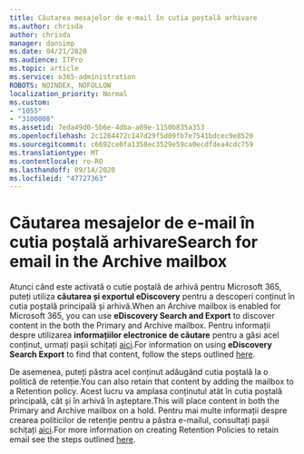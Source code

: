 ```yaml
---
title: Căutarea mesajelor de e-mail în cutia poștală arhivare
ms.author: chrisda
author: chrisda
manager: dansimp
ms.date: 04/21/2020
ms.audience: ITPro
ms.topic: article
ms.service: o365-administration
ROBOTS: NOINDEX, NOFOLLOW
localization_priority: Normal
ms.custom:
- "1055"
- "3100008"
ms.assetid: 7eda49d0-5b6e-4dba-a89e-1150b835a353
ms.openlocfilehash: 2c1284472c147d29f5d09fb7e7541bdcec9e8520
ms.sourcegitcommit: c6692ce0fa1358ec3529e59ca0ecdfdea4cdc759
ms.translationtype: MT
ms.contentlocale: ro-RO
ms.lasthandoff: 09/14/2020
ms.locfileid: "47727363"
---
```

# <a name="search-for-email-in-the-archive-mailbox"></a><span data-ttu-id="cda7d-102">Căutarea mesajelor de e-mail în cutia poștală arhivare</span><span class="sxs-lookup"><span data-stu-id="cda7d-102">Search for email in the Archive mailbox</span></span>

<span data-ttu-id="cda7d-103">Atunci când este activată o cutie poștală de arhivă pentru Microsoft 365, puteți utiliza **căutarea și exportul eDiscovery** pentru a descoperi conținut în cutia poștală principală și arhivă.</span><span class="sxs-lookup"><span data-stu-id="cda7d-103">When an Archive mailbox is enabled for Microsoft 365, you can use **eDiscovery Search and Export** to discover content in the both the Primary and Archive mailbox.</span></span> <span data-ttu-id="cda7d-104">Pentru informații despre utilizarea **informațiilor electronice de căutare** pentru a găsi acel conținut, urmați pașii schițați [aici](https://docs.microsoft.com/microsoft-365/compliance/export-search-results).</span><span class="sxs-lookup"><span data-stu-id="cda7d-104">For information on using **eDiscovery Search Export** to find that content, follow the steps outlined [here](https://docs.microsoft.com/microsoft-365/compliance/export-search-results).</span></span>
  
<span data-ttu-id="cda7d-105">De asemenea, puteți păstra acel conținut adăugând cutia poștală la o politică de retenție.</span><span class="sxs-lookup"><span data-stu-id="cda7d-105">You can also retain that content by adding the mailbox to a Retention policy.</span></span> <span data-ttu-id="cda7d-106">Acest lucru va amplasa conținutul atât în cutia poștală principală, cât și în arhivă în așteptare.</span><span class="sxs-lookup"><span data-stu-id="cda7d-106">This will place content in both the Primary and Archive mailbox on a hold.</span></span> <span data-ttu-id="cda7d-107">Pentru mai multe informații despre crearea politicilor de retenție pentru a păstra e-mailul, consultați pașii schițați [aici](https://docs.microsoft.com/microsoft-365/compliance/retention-policies).</span><span class="sxs-lookup"><span data-stu-id="cda7d-107">For more information on creating Retention Policies to retain email see the steps outlined [here](https://docs.microsoft.com/microsoft-365/compliance/retention-policies).</span></span>
  